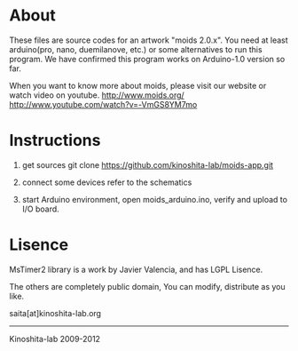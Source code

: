 # About
These files are source codes for an artwork "moids 2.0.x".
You need at least arduino(pro, nano, duemilanove, etc.) or some alternatives to run this program.
We have confirmed this program works on Arduino-1.0 version so far.

When you want to know more about moids, please visit our website or watch video on youtube.
http://www.moids.org/
http://www.youtube.com/watch?v=-VmGS8YM7mo

# Instructions

1. get sources
   git clone https://github.com/kinoshita-lab/moids-app.git

2. connect some devices refer to the schematics

2. start Arduino environment, open moids_arduino.ino, verify and upload to I/O board.

# Lisence

MsTimer2 library is a work by Javier Valencia, and has LGPL Lisence.

The others are completely public domain, 
You can modify, distribute as you like.

saita[at]kinoshita-lab.org

---
Kinoshita-lab 2009-2012
